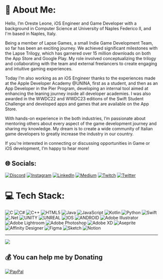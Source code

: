 # 💫 About Me:
Hello, I’m Oreste Leone, iOS Engineer and Game Developer with a background in Computer Science at University of Naples Federico II, and I'm based in Naples, Italy.

Being a member of Lapse Games, a small Indie Game Development Team, so far has been an exciting journey. We achieved significant milestones with the Lapse Trilogy, which has garnered over 15 million downloads on both the App Store and Google Play. My role involved conceptualizing the trilogy and collaborating with the team and external freelancers to create engaging and intuitive gaming experiences.

Today I’m also working as an iOS Engineer thanks to the experiences made at the Apple Developer Academy @UNINA, first as a student, and then as an App Developer in the Pier Program, developing an internal tool aimed at enhancing the leaning journey inside all developer academies. I was also awarded in the WWDC22 and WWDC23 editions of the Swift Student Challenge and developed apps and games that are available on the App Store.

With hands-on experience in the both industries, I’m passionate about mentoring others about every aspect of the game development journey and sharing my knowledge. My dream is to create a wide community of Italian game developers to greatly increase the industry in our country. 

If you're interested in connecting or discussing opportunities in Game or iOS development, I’m happy to hear more!


## 🌐 Socials:
[![Discord](https://img.shields.io/badge/Discord-%237289DA.svg?logo=discord&logoColor=white)](https://discord.gg/OresteLeone#1681) [![Instagram](https://img.shields.io/badge/Instagram-%23E4405F.svg?logo=Instagram&logoColor=white)](https://instagram.com/orleonx_dev) [![LinkedIn](https://img.shields.io/badge/LinkedIn-%230077B5.svg?logo=linkedin&logoColor=white)](https://linkedin.com/in/orleonedev) [![Medium](https://img.shields.io/badge/Medium-12100E?logo=medium&logoColor=white)](https://medium.com/@orleone.dev) [![Twitch](https://img.shields.io/badge/Twitch-%239146FF.svg?logo=Twitch&logoColor=white)](https://twitch.tv/orleonx_dev) [![Twitter](https://img.shields.io/badge/Twitter-%231DA1F2.svg?logo=Twitter&logoColor=white)](https://twitter.com/orleonx_dev) 

# 💻 Tech Stack:
![C](https://img.shields.io/badge/c-%2300599C.svg?style=for-the-badge&logo=c&logoColor=white) ![C#](https://img.shields.io/badge/c%23-%23239120.svg?style=for-the-badge&logo=c-sharp&logoColor=white) ![C++](https://img.shields.io/badge/c++-%2300599C.svg?style=for-the-badge&logo=c%2B%2B&logoColor=white) ![HTML5](https://img.shields.io/badge/html5-%23E34F26.svg?style=for-the-badge&logo=html5&logoColor=white) ![Java](https://img.shields.io/badge/java-%23ED8B00.svg?style=for-the-badge&logo=java&logoColor=white) ![JavaScript](https://img.shields.io/badge/javascript-%23323330.svg?style=for-the-badge&logo=javascript&logoColor=%23F7DF1E) ![Kotlin](https://img.shields.io/badge/kotlin-%230095D5.svg?style=for-the-badge&logo=kotlin&logoColor=white) ![Python](https://img.shields.io/badge/python-3670A0?style=for-the-badge&logo=python&logoColor=ffdd54) ![Swift](https://img.shields.io/badge/swift-F54A2A?style=for-the-badge&logo=swift&logoColor=white) ![.Net](https://img.shields.io/badge/.NET-5C2D91?style=for-the-badge&logo=.net&logoColor=white) ![UNITY](https://img.shields.io/badge/Unity-%2320232a.svg?style=for-the-badge&logo=unity&logoColor=white) ![UNREAL](https://img.shields.io/badge/unreal-%2320232a.svg?style=for-the-badge&logo=unreal-engine&logoColor=white) ![IOS](https://img.shields.io/badge/IOS-%2320232a.svg?style=for-the-badge&logo=apple&logoColor=white) ![ANDROID](https://img.shields.io/badge/android-%2320232a.svg?style=for-the-badge&logo=android&logoColor=%a4c639) ![Adobe Illustrator](https://img.shields.io/badge/adobeillustrator-%23FF9A00.svg?style=for-the-badge&logo=adobeillustrator&logoColor=white) ![Adobe Lightroom](https://img.shields.io/badge/Adobe%20Lightroom-31A8FF.svg?style=for-the-badge&logo=Adobe%20Lightroom&logoColor=white) ![Adobe Photoshop](https://img.shields.io/badge/adobephotoshop-%2331A8FF.svg?style=for-the-badge&logo=adobephotoshop&logoColor=white) ![Adobe XD](https://img.shields.io/badge/Adobe%20XD-470137?style=for-the-badge&logo=Adobe%20XD&logoColor=#FF61F6) ![Aseprite](https://img.shields.io/badge/Aseprite-FFFFFF?style=for-the-badge&logo=Aseprite&logoColor=#7D929E) ![Affinity Designer](https://img.shields.io/badge/affinitydesginer-%231B72BE.svg?style=for-the-badge&logo=affinity-designer&logoColor=white) 	![Figma](https://img.shields.io/badge/figma-%23F24E1E.svg?style=for-the-badge&logo=figma&logoColor=white) ![Sketch](https://img.shields.io/badge/Sketch-FFB387?style=for-the-badge&logo=sketch&logoColor=black) ![Notion](https://img.shields.io/badge/Notion-%23000000.svg?style=for-the-badge&logo=notion&logoColor=white)

---
[![](https://visitcount.itsvg.in/api?id=orleonedev&icon=8&color=4)](https://visitcount.itsvg.in)

  ## 💰 You can help me by Donating
  [![PayPal](https://img.shields.io/badge/PayPal-00457C?style=for-the-badge&logo=paypal&logoColor=white)](https://paypal.me/orleonxdev) 

  
<!-- Proudly created with GPRM ( https://gprm.itsvg.in ) -->

